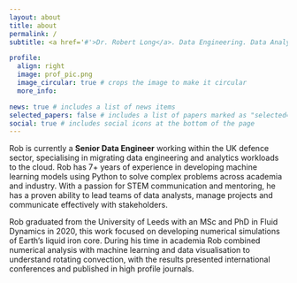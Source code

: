 ```yaml
---
layout: about
title: about
permalink: /
subtitle: <a href='#'>Dr. Robert Long</a>. Data Engineering. Data Analytics. Machine Learning. Cloud Engineering. Python Development.

profile:
  align: right
  image: prof_pic.png
  image_circular: true # crops the image to make it circular
  more_info: 

news: true # includes a list of news items
selected_papers: false # includes a list of papers marked as "selected={true}"
social: true # includes social icons at the bottom of the page
---
```



Rob is currently a **Senior Data Engineer** working within the UK defence sector, specialising in migrating data engineering and analytics workloads to the cloud. Rob has 7+ years of experience in developing machine learning models using Python to solve complex problems across academia and industry. With a passion for STEM communication and mentoring, he has a proven ability to lead teams of data analysts, manage projects and communicate effectively with stakeholders.

Rob graduated from the University of Leeds with an MSc and PhD in Fluid Dynamics in 2020, this work focused on developing numerical simulations of Earth’s liquid iron core. During his time in academia Rob combined numerical analysis with machine learning and data visualisation to understand rotating convection, with the results presented international conferences and published in high profile journals.
